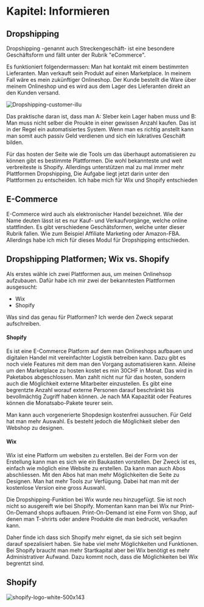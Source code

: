 # Kapitel: Informieren

## Dropshipping
Dropshipping -genannt auch Streckengeschäft- ist eine besondere Geschäftsform und fällt unter der Rubrik "eCommerce". 

Es funktioniert folgendermassen: Man hat kontakt mit einem bestimmten Lieferanten. Man verkauft sein Produkt auf einen Marketplace. In meinem Fall wäre es mein zukünftiger Onlineshop. Der Kunde bestellt die Ware über meinem Onlineshop und es wird aus dem Lager des Lieferanten direkt an den Kunden versand.

![Dropshipping-customer-illu](https://user-images.githubusercontent.com/90186208/170221291-92be84ea-a6ff-43ea-8a16-db3203ef0093.png)

Das praktische daran ist, dass man A: Sleber kein Lager haben muss und B: Man muss nicht selber die Proukte in einer gewissen Anzahl kaufen. Das ist in der Regel ein automatisiertes System. Wenn man es richtig anstellt kann man somit auch passiv Geld verdienen und sich ein lukratives Geschäft bilden.

Für das hosten der Seite wie die Tools um das überhaupt automatisieren zu können gibt es bestimmte Plattformen. Die wohl bekannteste und weit verbreiteste is Shopify. Allerdings unterstützen mal zu mal immer mehr Plattformen Dropshipping, Die Aufgabe liegt jetzt darin unter den Plattformen zu entscheiden. Ich habe mich für Wix und Shopify entschieden

## E-Commerce
E-Commerce wird auch als elektronischer Handel bezeichnet. Wie der Name deuten lässt ist es nur Kauf- und Verkaufvorgänge, welche online stattfinden. Es gibt verschiedene Geschätsformen, welche unter dieser Rubrik fallen. Wie zum Beispiel Affiliate Marketing oder Amazon-FBA. Allerdings habe ich mich für dieses Modul für Dropshipping entschieden.

## Dropshipping Platformen; Wix vs. Shopify
Als erstes wähle ich zwei Plattformen aus, um meinen Onlinehsop aufzubauen. Dafür habe ich mir zwei der bekanntesten Plattformen ausgesucht:

- Wix
- Shopify

Was sind das genau für Platformen? Ich werde den Zweck separat aufschreiben.

#### Shopify
Es ist eine E-Commerce Platform auf dem man Onlineshops aufbauen und digitalen Handel mit vereinfachter Logistik betreiben kann. Dazu gibt es noch viele Features mit dem man den Vorgang automatisieren kann. Alleine um den Marketplace zu hosten kostet es min 30CHF in Monat. Das wird in Paketabos abgeschlossen. Man zahlt nicht nur für das hosten, sondern auch die Möglichkeit externe Mitarbeiter einzustellen. Es gibt eine begrentzte Anzahl worauf externe Personen darauf beschränkt bis bevollmächtig Zugriff haben können. Je nach MA Kapazität oder Features können die Monatsabo-Pakete teurer sein.

Man kann auch vorgenerierte Shopdesign kostenfrei aussuchen. Für Geld hat man mehr Auswahl. Es besteht jedoch die Möglichkeit sleber den Webshop zu designen.
#### Wix
Wix ist eine Platform um websiten zu erstellen. Bei der Form von der Erstellung kann man es sich wie ein Baukasten vorstellen. Der Zweck ist es, einfach wie möglich eine Website zu erstellen. Da kann man auch Abos abschliessen. Mit den Abos hat man mehr Möglichkeiten die Seite zu Designen. Man hat mehr Tools zur Verfügung. Dabei hat man mit der kostenlose Version eine gross Auswahl. 

Die Dropshipping-Funktion bei Wix wurde neu hinzugefügt. Sie ist noch nicht so ausgereift wie bei Shopify. Momentan kann man bei Wix nur Print-On-Demand shops aufbauen. Print-On-Demand ist eine Form von Shop, auf denen man T-shrirts oder andere Produkte die man bedruckt, verkaufen kann. 

Daher finde ich dass sich Shopify mehr eignet, da sie sich seit beginn darauf spezalisiert haben. Sie habe viel mehr Möglichkeiten und Funktionen. Bei Shopify braucht man mehr Startkapital aber bei Wix benötigt es mehr Administrativer Aufwand. Dazu kommt noch, dass die Möglichkeiten bei Wix begrentzt sind.

## Shopify

![shopify-logo-white-500x143](https://user-images.githubusercontent.com/90186208/170471192-983a0af2-4246-4255-8e7c-c89c8b6263ba.png)


